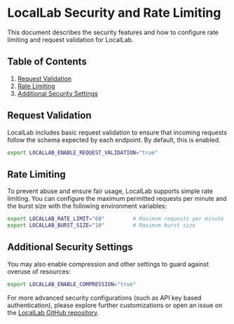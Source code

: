 # LocalLab Security and Rate Limiting

This document describes the security features and how to configure rate limiting and request validation for LocalLab.

## Table of Contents

1. [Request Validation](#request-validation)
2. [Rate Limiting](#rate-limiting)
3. [Additional Security Settings](#additional-security-settings)

## Request Validation

LocalLab includes basic request validation to ensure that incoming requests follow the schema expected by each endpoint. By default, this is enabled.

```bash
export LOCALLAB_ENABLE_REQUEST_VALIDATION="true"
```

## Rate Limiting

To prevent abuse and ensure fair usage, LocalLab supports simple rate limiting. You can configure the maximum permitted requests per minute and the burst size with the following environment variables:

```bash
export LOCALLAB_RATE_LIMIT="60"         # Maximum requests per minute
export LOCALLAB_BURST_SIZE="10"         # Maximum burst size
```

## Additional Security Settings

You may also enable compression and other settings to guard against overuse of resources:

```bash
export LOCALLAB_ENABLE_COMPRESSION="true"
```

For more advanced security configurations (such as API key based authentication), please explore further customizations or open an issue on the [LocalLab GitHub repository](https://github.com/UtkarshTheDev/LocalLab/issues).

